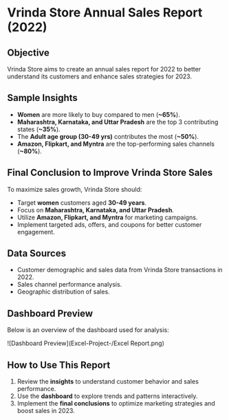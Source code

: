 # Vrinda Store Annual Sales Report (2022)

## Objective
Vrinda Store aims to create an annual sales report for 2022 to better understand its customers and enhance sales strategies for 2023.

## Sample Insights
- **Women** are more likely to buy compared to men (**~65%**).
- **Maharashtra, Karnataka, and Uttar Pradesh** are the top 3 contributing states (**~35%**).
- The **Adult age group (30-49 yrs)** contributes the most (**~50%**).
- **Amazon, Flipkart, and Myntra** are the top-performing sales channels (**~80%**).

## Final Conclusion to Improve Vrinda Store Sales
To maximize sales growth, Vrinda Store should:
- Target **women** customers aged **30-49 years**.
- Focus on **Maharashtra, Karnataka, and Uttar Pradesh**.
- Utilize **Amazon, Flipkart, and Myntra** for marketing campaigns.
- Implement targeted ads, offers, and coupons for better customer engagement.

## Data Sources
- Customer demographic and sales data from Vrinda Store transactions in 2022.
- Sales channel performance analysis.
- Geographic distribution of sales.

## Dashboard Preview
Below is an overview of the dashboard used for analysis:

![Dashboard Preview](Excel-Project-/Excel Report.png)  

## How to Use This Report
1. Review the **insights** to understand customer behavior and sales performance.
2. Use the **dashboard** to explore trends and patterns interactively.
3. Implement the **final conclusions** to optimize marketing strategies and boost sales in 2023.
